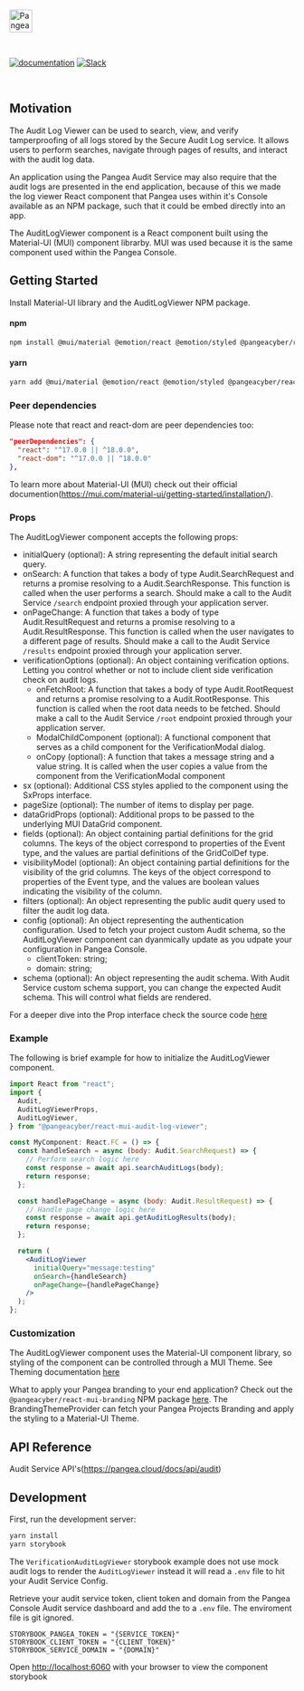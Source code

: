 <p>
  <br />
  <a href="https://pangea.cloud?utm_source=github&utm_medium=node-sdk" target="_blank" rel="noopener noreferrer">
    <img src="https://pangea-marketing.s3.us-west-2.amazonaws.com/pangea-color.svg" alt="Pangea Logo" height="40" />
  </a>
  <br />
</p>

<p>
<br />

[![documentation](https://img.shields.io/badge/documentation-pangea-blue?style=for-the-badge&labelColor=551B76)](https://pangea.cloud/docs/sdk/js/)
[![Slack](https://img.shields.io/badge/Slack-4A154B?style=for-the-badge&logo=slack&logoColor=white)](https://pangea.cloud/join-slack/)

<br />
</p>

## Motivation

The Audit Log Viewer can be used to search, view, and verify tamperproofing of all logs stored by the Secure Audit Log service. It allows users to perform searches, navigate through pages of results, and interact with the audit log data.

An application using the Pangea Audit Service may also require that the audit logs are presented in the end application, because of this we made the log viewer React component that Pangea uses within it's Console available as an NPM package, such that it could be embed directly into an app.

The AuditLogViewer component is a React component built using the Material-UI (MUI) component librarby. MUI was used because it is the same component used within the Pangea Console.

## Getting Started

Install Material-UI library and the AuditLogViewer NPM package.

#### npm

```bash
npm install @mui/material @emotion/react @emotion/styled @pangeacyber/react-mui-audit-log-viewer
```

#### yarn

```bash
yarn add @mui/material @emotion/react @emotion/styled @pangeacyber/react-mui-audit-log-viewer
```

### Peer dependencies

Please note that react and react-dom are peer dependencies too:

```json
"peerDependencies": {
  "react": "^17.0.0 || ^18.0.0",
  "react-dom": "^17.0.0 || ^18.0.0"
},
```

To learn more about Material-UI (MUI) check out their official documention(https://mui.com/material-ui/getting-started/installation/).

### Props

The AuditLogViewer component accepts the following props:

- initialQuery (optional): A string representing the default initial search query.
- onSearch: A function that takes a body of type Audit.SearchRequest and returns a promise resolving to a Audit.SearchResponse. This function is called when the user performs a search. Should make a call to the Audit Service `/search` endpoint proxied through your application server.
- onPageChange: A function that takes a body of type Audit.ResultRequest and returns a promise resolving to a Audit.ResultResponse. This function is called when the user navigates to a different page of results. Should make a call to the Audit Service `/results` endpoint proxied through your application server.
- verificationOptions (optional): An object containing verification options. Letting you control whether or not to include client side verification check on audit logs.
  - onFetchRoot: A function that takes a body of type Audit.RootRequest and returns a promise resolving to a Audit.RootResponse. This function is called when the root data needs to be fetched. Should make a call to the Audit Service `/root` endpoint proxied through your application server.
  - ModalChildComponent (optional): A functional component that serves as a child component for the VerificationModal dialog.
  - onCopy (optional): A function that takes a message string and a value string. It is called when the user copies a value from the component from the VerificationModal component
- sx (optional): Additional CSS styles applied to the component using the SxProps interface.
- pageSize (optional): The number of items to display per page.
- dataGridProps (optional): Additional props to be passed to the underlying MUI DataGrid component.
- fields (optional): An object containing partial definitions for the grid columns. The keys of the object correspond to properties of the Event type, and the values are partial definitions of the GridColDef type.
- visibilityModel (optional): An object containing partial definitions for the visibility of the grid columns. The keys of the object correspond to properties of the Event type, and the values are boolean values indicating the visibility of the column.
- filters (optional): An object representing the public audit query used to filter the audit log data.
- config (optional): An object representing the authentication configuration. Used to fetch your project custom Audit schema, so the AuditLogViewer component can dyanmically update as you udpate your configuration in Pangea Console.
  - clientToken: string;
  - domain: string;
- schema (optional): An object representing the audit schema. With Audit Service custom schema support, you can change the expected Audit schema. This will control what fields are rendered.

For a deeper dive into the Prop interface check the source code [here](https://github.com/pangeacyber/pangea-javascript/blob/main/packages/react-mui-audit-log-viewer/src/AuditLogViewer.tsx)

### Example

The following is brief example for how to initialize the AuditLogViewer component.

```jsx
import React from "react";
import {
  Audit,
  AuditLogViewerProps,
  AuditLogViewer,
} from "@pangeacyber/react-mui-audit-log-viewer";

const MyComponent: React.FC = () => {
  const handleSearch = async (body: Audit.SearchRequest) => {
    // Perform search logic here
    const response = await api.searchAuditLogs(body);
    return response;
  };

  const handlePageChange = async (body: Audit.ResultRequest) => {
    // Handle page change logic here
    const response = await api.getAuditLogResults(body);
    return response;
  };

  return (
    <AuditLogViewer
      initialQuery="message:testing"
      onSearch={handleSearch}
      onPageChange={handlePageChange}
    />
  );
};
```

### Customization

The AuditLogViewer component uses the Material-UI component library, so styling of the component can be controlled through a MUI Theme. See Theming documentation [here](https://mui.com/material-ui/customization/theming/)

What to apply your Pangea branding to your end application? Check out the `@pangeacyber/react-mui-branding` NPM package [here](https://github.com/pangeacyber/pangea-javascript/tree/main/packages/react-mui-branding). The BrandingThemeProvider can fetch your Pangea Projects Branding and apply the styling to a Material-UI Theme.

## API Reference

Audit Service API's(https://pangea.cloud/docs/api/audit)

## Development

First, run the development server:

```bash
yarn install
yarn storybook
```

The `VerificationAuditLogViewer` storybook example does not use mock audit logs to render the `AuditLogViewer` instead it will read a `.env` file to hit your Audit Service Config.

Retrieve your audit service token, client token and domain from the Pangea Console Audit service dashboard and add the to a `.env` file. The enviroment file is git ignored.

```env
STORYBOOK_PANGEA_TOKEN = "{SERVICE_TOKEN}"
STORYBOOK_CLIENT_TOKEN = "{CLIENT_TOKEN}"
STORYBOOK_SERVICE_DOMAIN = "{DOMAIN}"
```

Open [http://localhost:6060](http://localhost:6060) with your browser to view the component storybook
